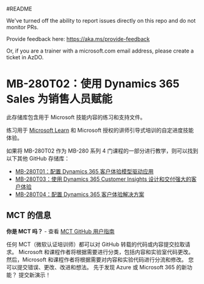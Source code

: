 #README

We've turned off the ability to report issues directly on this repo and do not monitor PRs.

Provide feedback here: https://aka.ms/provide-feedback

Or, if you are a trainer with a microsoft.com email address, please create a ticket in AzDO.

# MB-280T02：使用 Dynamics 365 Sales 为销售人员赋能

此存储库包含用于 Microsoft 技能内容的练习和支持文件。

练习用于 [Microsoft Learn](https://learn.microsoft.com) 和 Microsoft 授权的讲师引导式培训的自定进度技能体验。

如果将 MB-280T02 作为 MB-280 系列 4 门课程的一部分进行教学，则可以找到以下其他 GitHub 存储库：
- [MB-280T01：配置 Dynamics 365 客户体验模型驱动应用](https://github.com/MicrosoftLearning/MB-280T01-Configure-Dynamics-365-customer-experience-model-driven-apps)
- [MB-280T03：使用 Dynamics 365 Customer Insights 设计和交付强大的客户体验](https://github.com/MicrosoftLearning/MB-280T03-Design-and-deliver-powerful-customer-experiences-with-Dynamics-365-Customer-Insights)
- [MB-280T04：配置 Dynamics 365 客户体验解决方案](https://github.com/MicrosoftLearning/MB-280T04-Configure-a-Dynamics-365-customer-experience-solution)


## MCT 的信息

**你是 MCT 吗？** - 查看 [MCT GitHub 用户指南](https://microsoftlearning.github.io/MCT-User-Guide/)

任何 MCT（微软认证培训师）都可以对 GitHub 转载的代码或内容提交拉取请求。 Microsoft 和课程作者将根据需要进行分类，包括内容和实验室代码更改。
然后，Microsoft 和课程作者将根据需要对内容和实验代码进行分流和修改。 您可以提交错误、更改、改进和想法。 先于发现 Azure 或 Microsoft 365 的新功能？ 提交新演示！
